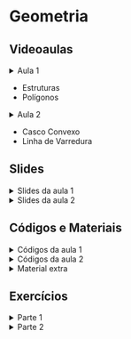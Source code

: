 Geometria
====================================

## Videoaulas

<details>
    <summary>Aula 1</summary>

<iframe width="672" height="378" src="https://www.youtube.com/embed/VJ2GsuPnmpA" title="YouTube video player" frameborder="0" allow="accelerometer; autoplay; clipboard-write; encrypted-media; gyroscope; picture-in-picture" allowfullscreen></iframe>

</details>

- Estruturas
- Polígonos

<details>
    <summary>Aula 2</summary>

<iframe width="672" height="378" src="https://www.youtube.com/embed/d6Ott8GYw7I" title="YouTube video player" frameborder="0" allow="accelerometer; autoplay; clipboard-write; encrypted-media; gyroscope; picture-in-picture" allowfullscreen></iframe>

</details>

- Casco Convexo
- Linha de Varredura

## Slides

<details>
    <summary>Slides da aula 1</summary>

<iframe src="https://docs.google.com/presentation/d/e/2PACX-1vT3_4gnUV3-Heex8lCiTIsoJPzzC1dbonf5dTb-BqgE42U-fOmpBAIayVe2JwxmKqwlulP55lhSCcYh/embed?start=false&loop=false&delayms=60000" frameborder="0" width="672" height="378" allowfullscreen="true" mozallowfullscreen="true" webkitallowfullscreen="true"></iframe>

</details>

<details>
    <summary>Slides da aula 2</summary>

<iframe src="https://docs.google.com/presentation/d/e/2PACX-1vSBCAcxhg4sl1X9QOlm-ECUezsfU_-971GImkKDzLWxjVt29dg-xomIZAsB_kt1OD6jsuOHx4WfHdiF/embed?start=false&loop=false&delayms=60000" frameborder="0" width="672" height="378" allowfullscreen="true" mozallowfullscreen="true" webkitallowfullscreen="true"></iframe>

</details>

## Códigos e Materiais

<details>
    <summary>Códigos da aula 1</summary>

<div markdown=1>

- [CSES Point Location Test](code/pointCross.cpp)
- [CF Crazy Town](code/crazyTown.cpp)
- [CSES Polygon Area](code/polygonArea.cpp)
- [GCPC Hobbits](code/hobbits.cpp)

</div>
</details>

<details>
    <summary>Códigos da aula 2</summary>

<div markdown=1>


- [CSES Convex Hull](code/convexHullCSES.cpp)
- [SPOJ Military Story](code/militaryStory.cpp)
- [CSES Restaurant Customers](code/restaurantCustomersCSES.cpp)
- [Line Intersection Problem](code/numberLineIntersection.cpp)
- [ICPC 2019 Forests in Danger](code/rectangleUnion.cpp)

</div>
</details>


<details>
    <summary>Material extra</summary>

<div markdown=1>

- [[CP-algo] Basic Geometry](https://cp-algorithms.com/geometry/basic-geometry.html)
- [[CP-algo] Finding area of simple polygon](https://cp-algorithms.com/geometry/area-of-simple-polygon.html)
- [[CP-algo] Check if point belongs to the convex polygon](https://cp-algorithms.com/geometry/point-in-convex-polygon.html)
- [[CF-Blog] Geometry: 2D points and lines](https://codeforces.com/blog/entry/48122)
- [[CF-Blog] Geometry: Polygon algorithms](https://codeforces.com/blog/entry/48868)
- [[CP-algo] Geometry: Convex Hull using Graham's Scan](https://cp-algorithms.com/geometry/grahams-scan-convex-hull.html)
- [[Wikipedia] Convex Hull using Monotone Chain](https://en.wikibooks.org/wiki/Algorithm_Implementation/Geometry/Convex_hull/Monotone_chain)
- [[TopCoder] Sweep Line Algorithms](https://www.topcoder.com/thrive/articles/Line%20Sweep%20Algorithms)
- [[CF-Blog] How to sweep like a Sir](https://codeforces.com/blog/entry/20377)
- [[CP-algo] Sweep Line - Intersecting Segments](https://cp-algorithms.com/geometry/intersecting_segments.html)
- [[Summer School 2020] Geometria](https://www.youtube.com/watch?v=eLCm1gKBe3c)

</div>
</details>

## Exercícios

<details>
    <summary>Parte 1</summary>

<div markdown=1>

- Exercícios de fixação
    - [[CSES] Posição Ponto](https://cses.fi/problemset/task/2189)
    - [[CF] Reta](https://codeforces.com/problemset/problem/498/A)
    - [[CSES] Área Polígono](https://cses.fi/problemset/task/2191)
    - [[CF] Complexidade](https://codeforces.com/contest/1032/problem/D)
    - [[NERC 2020] Produto Vetorial](https://codeforces.com/problemset/problem/1468/G)

- Exercícios intermediários
    - [[CF] Retas](https://codeforces.com/contest/1030/problem/B)
    - [[CF] Distância Euclidiana](https://codeforces.com/problemset/problem/1495/A)
    - [[CF] Circunferência](https://codeforces.com/problemset/problem/1100/C)
    - [[CF] Produto Vetorial 5D](https://codeforces.com/problemset/problem/850/A)
    - [[CF] Polígono](https://codeforces.com/contest/772/problem/B)

- Exercícios difíceis
    - [[CF] Ordenação Angular](https://codeforces.com/problemset/problem/257/C)
    - [[Summer School 2018] Ponto dentro do Polígono (Busca Binária)](https://codeforces.com/group/3qadGzUdR4/contest/101707/problem/D)
    - [[CF] Complexidade](https://codeforces.com/contest/1455/problem/E)
    - [[GCPC 2018] Rotação 3D](https://codeforces.com/gym/102021)
</div>
</details>

<details>
    <summary>Parte 2</summary>

<div markdown=1>

- Exercícios de fixação
    - [[CSES] Convex Hull](https://cses.fi/problemset/task/2195)
    - [[SPOJ] Convex Hull](https://www.spoj.com/problems/VMILI/)
    - [[CSES] Sweep Line](https://cses.fi/problemset/task/1619)
- Exercícios intermediários
    - [[SPOJ] Convex Hull](https://www.spoj.com/problems/BSHEEP/)
    - [[CF] Sweep Line + Combinatória](https://codeforces.com/contest/1420/problem/D)
    - [[SPOJ] Convex Hull - Combinação Linear](https://www.spoj.com/problems/PERFUME/en/)
- Exercícios difíceis
    - [[VIII Maratona UnB] - Convex Hull Combinação Linear](https://codeforces.com/group/btcK4I5D5f/contest/308631/problem/G)
    - [[ICPC - Nacional 2019] Geometria + Lazy Propagation](https://codeforces.com/gym/102346/problem/F)
    - [[SWERC 2018] Sweep Line Radial](https://codeforces.com/gym/102465/problem/F)
    - [[Timus] Sweep Line Segment Intersections](https://acm.timus.ru/problem.aspx?space=1&num=14690)
</div>
</details>
